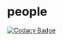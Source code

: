 # people

[![Codacy Badge](https://api.codacy.com/project/badge/Grade/9d16e13e80f3426caf399aa8bad8a846)](https://www.codacy.com/manual/erikdeirdre/people?utm_source=github.com&amp;utm_medium=referral&amp;utm_content=erikdeirdre/people&amp;utm_campaign=Badge_Grade)
